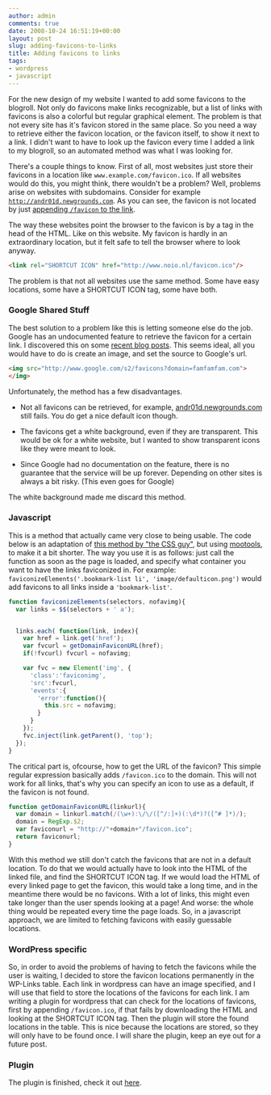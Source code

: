 ```yaml
---
author: admin
comments: true
date: 2008-10-24 16:51:19+00:00
layout: post
slug: adding-favicons-to-links
title: Adding favicons to links
tags:
- wordpress
- javascript
---
```


For the new design of my website I wanted to add some favicons to the blogroll. Not only do favicons make links recognizable, but a list of links with favicons is also a colorful but regular graphical element. The problem is that not every site has it's favicon stored in the same place. So you need a way to retrieve either the favicon location, or the favicon itself, to show it next to a link. I didn't want to have to look up the favicon every time I added a link to my blogroll, so an automated method was what I was looking for.

There's a couple things to know. First of all, most websites just store their favicons in a location like `www.example.com/favicon.ico`. If all websites would do this, you might think, there wouldn't be a problem? Well, problems arise on websites with subdomains. Consider for example [`http://andr01d.newgrounds.com`](http://andr01d.newgrounds.com). As you can see, the favicon is not located by just [appending `/favicon` to the link](http://andr01d.newgrounds.com/favicon.ico).

The way these websites point the browser to the favicon is by a tag in the head of the HTML. Like on this website. My favicon is hardly in an extraordinary location, but it felt safe to tell the browser where to look anyway.

```html
<link rel="SHORTCUT ICON" href="http://www.noio.nl/favicon.ico"/>
```

The problem is that not all websites use the same method. Some have easy locations, some have a SHORTCUT ICON tag, some have both. 


### Google Shared Stuff

The best solution to a problem like this is letting someone else do the job. Google has an undocumented feature to retrieve the favicon for a certain link. I discovered this on some [recent blog posts](http://www.gtricks.com/2008/09/google-s2-share-stuff-and-also-favicon.html). This seems ideal, all you would have to do is create an image, and set the source to Google's url.

```html
<img src="http://www.google.com/s2/favicons?domain=famfamfam.com">
</img>
```


Unfortunately, the method has a few disadvantages. 




  * Not all favicons can be retrieved, for example, [andr01d.newgrounds.com](http://www.google.com/s2/favicons?domain=andr01d.newgrounds.com) still fails. You do get a nice default icon though. 

  * The favicons get a white background, even if they are transparent. This would be ok for a white website, but I wanted to show transparent icons like they were meant to look.

  * Since Google had no documentation on the feature, there is no guarantee that the service will be up forever. Depending on other sites is always a bit risky. (This even goes for Google)


The white background made me discard this method.



### Javascript


This is a method that actually came very close to being usable.
The code below is an adaptation of [this method by "the CSS guy"](http://www.askthecssguy.com/2006/12/hyperlink_cues_with_favicons.html), but using [mootools](http://www.mootools.net), to make it a bit shorter. The way you use it is as follows: just call the function as soon as the page is loaded, and specify what container you want to have the links faviconized in. For example: `faviconizeElements('.bookmark-list li', 'image/defaulticon.png')` would add favicons to all links inside a `'bookmark-list'`.

```javascript
function faviconizeElements(selectors, nofavimg){
  var links = $$(selectors + ' a');


  links.each( function(link, index){
    var href = link.get('href');
    var fvcurl = getDomainFaviconURL(href);
    if(!fvcurl) fvcurl = nofavimg;

    var fvc = new Element('img', {
      'class':'faviconimg',
      'src':fvcurl,
      'events':{
        'error':function(){
          this.src = nofavimg;
        }
      }
    });
    fvc.inject(link.getParent(), 'top');
  });
}
```


The critical part is, ofcourse, how to get the URL of the favicon? This simple regular expression basically adds `/favicon.ico` to the domain. This will not work for all links, that's why you can specify an icon to use as a default, if the favicon is not found.

```javascript
function getDomainFaviconURL(linkurl){
  var domain = linkurl.match(/(\w+):\/\/([^/:]+)(:\d*)?([^# ]*)/);
  domain = RegExp.$2;
  var faviconurl = "http://"+domain+"/favicon.ico";
  return faviconurl;
}
```

With this method we still don't catch the favicons that are not in a default location. To do that we would actually have to look into the HTML of the linked file, and find the SHORTCUT ICON tag. If we would load the HTML of every linked page to get the favicon, this would take a long time, and in the meantime there would be no favicons. With a lot of links, this might even take longer than the user spends looking at a page! And worse: the whole thing would be repeated every time the page loads. So, in a javascript approach, we are limited to fetching favicons with easily guessable locations.


### WordPress specific

So, in order to avoid the problems of having to fetch the favicons while the user is waiting, I decided to store the favicon locations permanently in the WP-Links table. Each link in wordpress can have an image specified, and I will use that field to store the locations of the favicons for each link. I am writing a plugin for wordpress that can check for the locations of favicons, first by appending `/favicon.ico`, if that fails by downloading the HTML and looking at the SHORTCUT ICON tag. Then the plugin will store the found locations in the table. This is nice because the locations are stored, so they will only have to be found once. I will share the plugin, keep an eye out for a future post.


### Plugin

The plugin is finished, check it out [here](http://www.noio.nl/2008/11/noio-iconized-bookmarks/).
